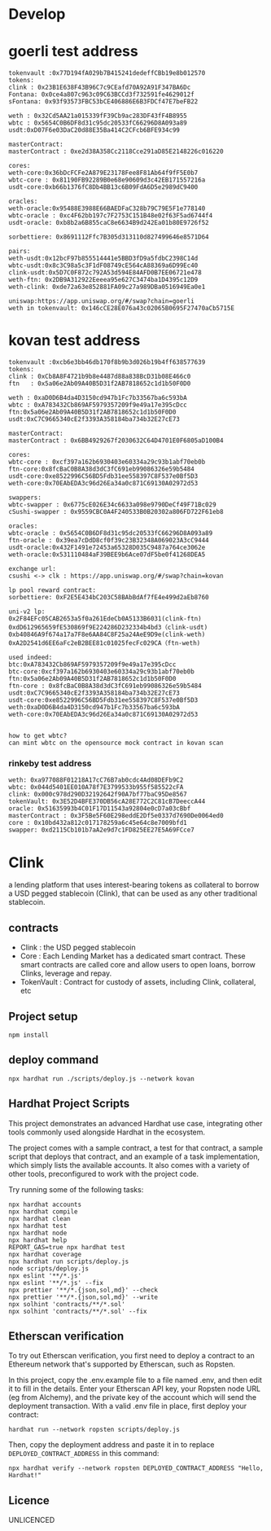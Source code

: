 # Develop

# goerli test address

```
tokenvault :0x77D194fA029b7B415241dedeffCBb19e8b012570
tokens:
clink : 0x23B1E638F43B96C7c9CEafd70A92A91F347BA6Dc
Fontana: 0x0ce4a807c963c09C63BCCd3f732591fe4629012f
sFontana: 0x93f93573FBC53bCE406886E6B3FDCf47E7beFB22

weth : 0x32Cd5AA21a015339fF39Cb9ac283DF43fF4B8955
wbtc : 0x5654C0B6DF8d31c95dc20533fC66296D8A093a89
usdt:0xD07F6e03DaC20d88E35Ba414C2CFcb6BFE934c99

masterContract:
masterContract : 0xe2d38A358Cc2118Cce291aD85E2148226c016220

cores:
weth-core:0x36bDcFCFe2A879E23178Fee8F81Ab64f9fF5E0b7
wbtc-core : 0x81190FB92289B0e68e90609d3c42EB171557216a
usdt-core:0xb66b1376fC8Db4BB13c6B09FdA6D5e2989dC9400

oracles:
weth-oracle:0x95488E3988E66BAEDFaC328b79C79E5F1e778140
wbtc-oracle : 0xc4F62bb197c7F2753C151B48e02f63F5ad6744f4
usdt-oracle: 0xb8b2a6B855caC8e6634B9d242Ea01b80E9726f52

sorbettiere: 0x8691112Ffc7B305d313110d827499646e8571D64

pairs:
weth-usdt:0x12bcF97b855514441e5BBD3fD9a5fdbC2398C14d
wbtc-usdt:0x8c3C98a5c3F1dF08749cE564cA88369a6D99Ec40
clink-usdt:0x5D7C0F872c792A53d594E84AFD0B7EE06721e478
weth-ftn: 0x2DB9A312922Eeeea95e627C3474ba1D4395c12D9
weth-clink: 0xde72a63e852881FA09c27a989DBa0516949Ea0e1

uniswap:https://app.uniswap.org/#/swap?chain=goerli
weth in tokenvault: 0x146cCE28E076a43c02065B0695F27470aCb5715E
```

# kovan test address

```
tokenvault :0xcb6e3bb46db170f8b9b3d026b19b4ff638577639
tokens:
clink : 0xCb8A8F4721b9b8e4487d88a838BcD31b08E466c0
ftn   : 0x5a06e2Ab09A40B5D31f2AB7818652c1d1b50F0D0

weth : 0xaD0D6B4da4D3150cd947b1Fc7b33567ba6c593bA
wbtc : 0xA783432Cb869AF5979357209f9e49a17e395cDcc
ftn:0x5a06e2Ab09A40B5D31f2AB7818652c1d1b50F0D0
usdt:0xC7C9665340cE2f3393A358184ba734b32E27cE73

masterContract:
masterContract : 0x6BB4929267f2030632C64D4701E0F6805aD100B4

cores:
wbtc-core : 0xcf397a162b6930403e60334a29c93b1abf70eb0b
ftn-core:0x8fcBaC0B8A38d3dC3fC691eb99086326e59b5484
usdt-core:0xe8522996C56BD5Fdb31ee558397C8F537e0Bf5D3
weth-core:0x70EAbEDA3c96d26Ea34a0c871C69130A02972d53

swappers:
wbtc-swapper : 0x6775cE026E34c6633a098e9790DeCf49F71Bc029
cSushi-swapper : 0x9559CBC0A4F240533B0B20302a806FD722F61eb8

oracles:
wbtc-oracle : 0x5654C0B6DF8d31c95dc20533fC66296D8A093a89
ftn-oracle : 0x39ea7cDdD8cf0f39c23B32348A069023A3cC9444
usdt-oracle:0x432F1491e72453a65328D035C9487a764ce3062e
weth-oracle:0x531110484aF39BEE9b6Ace07dF5be0f41268DEA5

exchange url:
csushi <-> clk : https://app.uniswap.org/#/swap?chain=kovan

lp pool reward contract:
sorbettiere: 0xF2E5E434bC203C58BAbBdAf7fE4e499d2aEb8760

uni-v2 lp:
0x2F84EFc05CAB2653a5f0a261EdeCb0A5133B6031(clink-ftn)
0xdD612965659fE530869f9E224286D232334b4bd3（clink-usdt)
0xb40846A9f674a17a7F8e6AA84C8F25a24AeE9D9e(clink-weth)
0xA2D2541d6EE6aFc2eB2BEE81c01025fecFc029CA（ftn-weth)

used indeed:
btc:0xA783432Cb869AF5979357209f9e49a17e395cDcc
btc-core:0xcf397a162b6930403e60334a29c93b1abf70eb0b
ftn:0x5a06e2Ab09A40B5D31f2AB7818652c1d1b50F0D0
ftn-core : 0x8fcBaC0B8A38d3dC3fC691eb99086326e59b5484
usdt:0xC7C9665340cE2f3393A358184ba734b32E27cE73
usdt-core:0xe8522996C56BD5Fdb31ee558397C8F537e0Bf5D3
weth:0xaD0D6B4da4D3150cd947b1Fc7b33567ba6c593bA
weth-core:0x70EAbEDA3c96d26Ea34a0c871C69130A02972d53


how to get wbtc?
can mint wbtc on the opensource mock contract in kovan scan
```

### rinkeby test address

```
weth: 0xa977088F01218A17cC76B7ab0cdc4Ad08DEFb9C2
wbtc: 0x044d5401EE010A78f7E3799533b955f585522cFA
clink: 0x000c978d290D32192642f90A7bf77baC95De8567
tokenVault: 0x3E52D4BFE370DB56cA28E772C2C81cB7DeeccA44
oracle: 0x51635993b4C01F17D11543a92804e0cD7a03cBbf
masterContract : 0x3F5Be5F60E298eddE2Df5e0337d7690De0064ed0
core : 0x10bd432a812c017178259a6c45e64c8e7009bfd1
swapper: 0xd2115Cb101b7aA2e9d7c1FD825EE27E5A69FCce7
```

# Clink

a lending platform that uses interest-bearing tokens as collateral to borrow a USD pegged stablecoin (Clink), that can
be used as any other traditional stablecoin.

## contracts

- Clink : the USD pegged stablecoin
- Core : Each Lending Market has a dedicated smart contract. These smart contracts are called core and allow users to
  open loans, borrow Clinks, leverage and repay.
- TokenVault : Contract for custody of assets, including Clink, collateral, etc

## Project setup

```
npm install
```

## deploy command

```
npx hardhat run ./scripts/deploy.js --network kovan
```

## Hardhat Project Scripts

This project demonstrates an advanced Hardhat use case, integrating other tools commonly used alongside Hardhat in the
ecosystem.

The project comes with a sample contract, a test for that contract, a sample script that deploys that contract, and an
example of a task implementation, which simply lists the available accounts. It also comes with a variety of other
tools, preconfigured to work with the project code.

Try running some of the following tasks:

```shell
npx hardhat accounts
npx hardhat compile
npx hardhat clean
npx hardhat test
npx hardhat node
npx hardhat help
REPORT_GAS=true npx hardhat test
npx hardhat coverage
npx hardhat run scripts/deploy.js
node scripts/deploy.js
npx eslint '**/*.js'
npx eslint '**/*.js' --fix
npx prettier '**/*.{json,sol,md}' --check
npx prettier '**/*.{json,sol,md}' --write
npx solhint 'contracts/**/*.sol'
npx solhint 'contracts/**/*.sol' --fix
```

## Etherscan verification

To try out Etherscan verification, you first need to deploy a contract to an Ethereum network that's supported by
Etherscan, such as Ropsten.

In this project, copy the .env.example file to a file named .env, and then edit it to fill in the details. Enter your
Etherscan API key, your Ropsten node URL (eg from Alchemy), and the private key of the account which will send the
deployment transaction. With a valid .env file in place, first deploy your contract:

```shell
hardhat run --network ropsten scripts/deploy.js
```

Then, copy the deployment address and paste it in to replace `DEPLOYED_CONTRACT_ADDRESS` in this command:

```shell
npx hardhat verify --network ropsten DEPLOYED_CONTRACT_ADDRESS "Hello, Hardhat!"
```

## Licence

UNLICENCED
